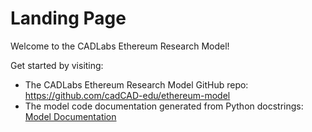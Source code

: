 # Landing Page

Welcome to the CADLabs Ethereum Research Model!

Get started by visiting:
* The CADLabs Ethereum Research Model GitHub repo: https://github.com/cadCAD-edu/ethereum-model
* The model code documentation generated from Python docstrings: <a href="docs/index.html">Model Documentation</a>
